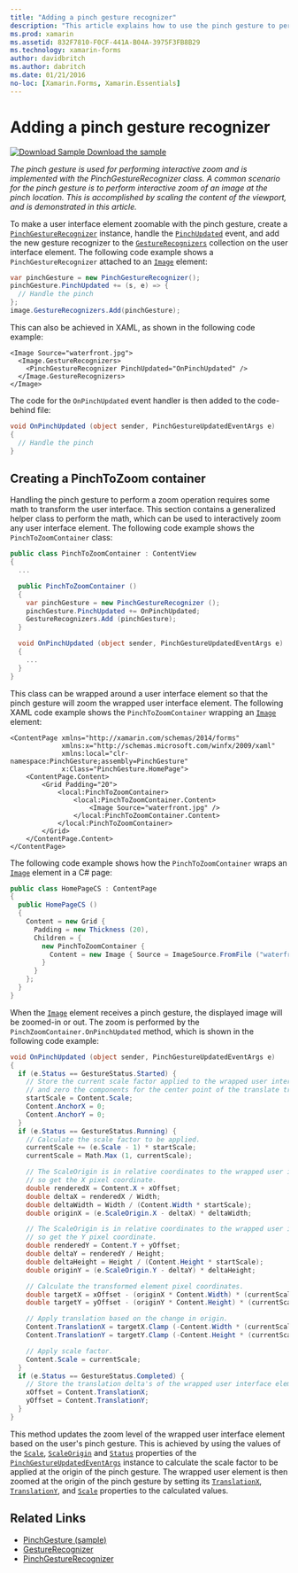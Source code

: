```yaml
---
title: "Adding a pinch gesture recognizer"
description: "This article explains how to use the pinch gesture to perform interactive zoom of an image at the pinch location."
ms.prod: xamarin
ms.assetid: 832F7810-F0CF-441A-B04A-3975F3FB8B29
ms.technology: xamarin-forms
author: davidbritch
ms.author: dabritch
ms.date: 01/21/2016
no-loc: [Xamarin.Forms, Xamarin.Essentials]
---
```


# Adding a pinch gesture recognizer

[![Download Sample](~/media/shared/download.png) Download the sample](https://docs.microsoft.com/samples/xamarin/xamarin-forms-samples/workingwithgestures-pinchgesture)

_The pinch gesture is used for performing interactive zoom and is implemented with the PinchGestureRecognizer class. A common scenario for the pinch gesture is to perform interactive zoom of an image at the pinch location. This is accomplished by scaling the content of the viewport, and is demonstrated in this article._

To make a user interface element zoomable with the pinch gesture, create a [`PinchGestureRecognizer`](xref:Xamarin.Forms.PinchGestureRecognizer) instance, handle the [`PinchUpdated`](xref:Xamarin.Forms.PinchGestureRecognizer.PinchUpdated) event, and add the new gesture recognizer to the [`GestureRecognizers`](xref:Xamarin.Forms.View.GestureRecognizers) collection on the user interface element. The following code example shows a `PinchGestureRecognizer` attached to an [`Image`](xref:Xamarin.Forms.Image) element:

```csharp
var pinchGesture = new PinchGestureRecognizer();
pinchGesture.PinchUpdated += (s, e) => {
  // Handle the pinch
};
image.GestureRecognizers.Add(pinchGesture);
```

This can also be achieved in XAML, as shown in the following code example:

```xaml
<Image Source="waterfront.jpg">
  <Image.GestureRecognizers>
    <PinchGestureRecognizer PinchUpdated="OnPinchUpdated" />
  </Image.GestureRecognizers>
</Image>
```

The code for the `OnPinchUpdated` event handler is then added to the code-behind file:

```csharp
void OnPinchUpdated (object sender, PinchGestureUpdatedEventArgs e)
{
  // Handle the pinch
}
```

## Creating a PinchToZoom container

Handling the pinch gesture to perform a zoom operation requires some math to transform the user interface. This section contains a generalized helper class to perform the math, which can be used to interactively zoom any user interface element. The following code example shows the `PinchToZoomContainer` class:

```csharp
public class PinchToZoomContainer : ContentView
{
  ...

  public PinchToZoomContainer ()
  {
    var pinchGesture = new PinchGestureRecognizer ();
    pinchGesture.PinchUpdated += OnPinchUpdated;
    GestureRecognizers.Add (pinchGesture);
  }

  void OnPinchUpdated (object sender, PinchGestureUpdatedEventArgs e)
  {
    ...
  }
}
```

This class can be wrapped around a user interface element so that the pinch gesture will zoom the wrapped user interface element. The following XAML code example shows the `PinchToZoomContainer` wrapping an [`Image`](xref:Xamarin.Forms.Image) element:

```xaml
<ContentPage xmlns="http://xamarin.com/schemas/2014/forms"
             xmlns:x="http://schemas.microsoft.com/winfx/2009/xaml"
             xmlns:local="clr-namespace:PinchGesture;assembly=PinchGesture"
             x:Class="PinchGesture.HomePage">
    <ContentPage.Content>
        <Grid Padding="20">
            <local:PinchToZoomContainer>
                <local:PinchToZoomContainer.Content>
                    <Image Source="waterfront.jpg" />
                </local:PinchToZoomContainer.Content>
            </local:PinchToZoomContainer>
        </Grid>
    </ContentPage.Content>
</ContentPage>
```

The following code example shows how the `PinchToZoomContainer` wraps an [`Image`](xref:Xamarin.Forms.Image) element in a C# page:

```csharp
public class HomePageCS : ContentPage
{
  public HomePageCS ()
  {
    Content = new Grid {
      Padding = new Thickness (20),
      Children = {
        new PinchToZoomContainer {
          Content = new Image { Source = ImageSource.FromFile ("waterfront.jpg") }
        }
      }
    };
  }
}
```

When the [`Image`](xref:Xamarin.Forms.Image) element receives a pinch gesture, the displayed image will be zoomed-in or out. The zoom is performed by the `PinchZoomContainer.OnPinchUpdated` method, which is shown in the following code example:

```csharp
void OnPinchUpdated (object sender, PinchGestureUpdatedEventArgs e)
{
  if (e.Status == GestureStatus.Started) {
    // Store the current scale factor applied to the wrapped user interface element,
    // and zero the components for the center point of the translate transform.
    startScale = Content.Scale;
    Content.AnchorX = 0;
    Content.AnchorY = 0;
  }
  if (e.Status == GestureStatus.Running) {
    // Calculate the scale factor to be applied.
    currentScale += (e.Scale - 1) * startScale;
    currentScale = Math.Max (1, currentScale);

    // The ScaleOrigin is in relative coordinates to the wrapped user interface element,
    // so get the X pixel coordinate.
    double renderedX = Content.X + xOffset;
    double deltaX = renderedX / Width;
    double deltaWidth = Width / (Content.Width * startScale);
    double originX = (e.ScaleOrigin.X - deltaX) * deltaWidth;

    // The ScaleOrigin is in relative coordinates to the wrapped user interface element,
    // so get the Y pixel coordinate.
    double renderedY = Content.Y + yOffset;
    double deltaY = renderedY / Height;
    double deltaHeight = Height / (Content.Height * startScale);
    double originY = (e.ScaleOrigin.Y - deltaY) * deltaHeight;

    // Calculate the transformed element pixel coordinates.
    double targetX = xOffset - (originX * Content.Width) * (currentScale - startScale);
    double targetY = yOffset - (originY * Content.Height) * (currentScale - startScale);

    // Apply translation based on the change in origin.
    Content.TranslationX = targetX.Clamp (-Content.Width * (currentScale - 1), 0);
    Content.TranslationY = targetY.Clamp (-Content.Height * (currentScale - 1), 0);

    // Apply scale factor.
    Content.Scale = currentScale;
  }
  if (e.Status == GestureStatus.Completed) {
    // Store the translation delta's of the wrapped user interface element.
    xOffset = Content.TranslationX;
    yOffset = Content.TranslationY;
  }
}
```

This method updates the zoom level of the wrapped user interface element based on the user's pinch gesture. This is achieved by using the values of the [`Scale`](xref:Xamarin.Forms.PinchGestureUpdatedEventArgs.Scale), [`ScaleOrigin`](xref:Xamarin.Forms.PinchGestureUpdatedEventArgs.ScaleOrigin) and [`Status`](xref:Xamarin.Forms.PinchGestureUpdatedEventArgs.Status) properties of the [`PinchGestureUpdatedEventArgs`](xref:Xamarin.Forms.PinchGestureUpdatedEventArgs) instance to calculate the scale factor to be applied at the origin of the pinch gesture. The wrapped user element is then zoomed at the origin of the pinch gesture by setting its [`TranslationX`](xref:Xamarin.Forms.VisualElement.TranslationX), [`TranslationY`](xref:Xamarin.Forms.VisualElement.TranslationY), and [`Scale`](xref:Xamarin.Forms.VisualElement.Scale) properties to the calculated values.

## Related Links

- [PinchGesture (sample)](https://docs.microsoft.com/samples/xamarin/xamarin-forms-samples/workingwithgestures-pinchgesture)
- [GestureRecognizer](xref:Xamarin.Forms.GestureRecognizer)
- [PinchGestureRecognizer](xref:Xamarin.Forms.PinchGestureRecognizer)
